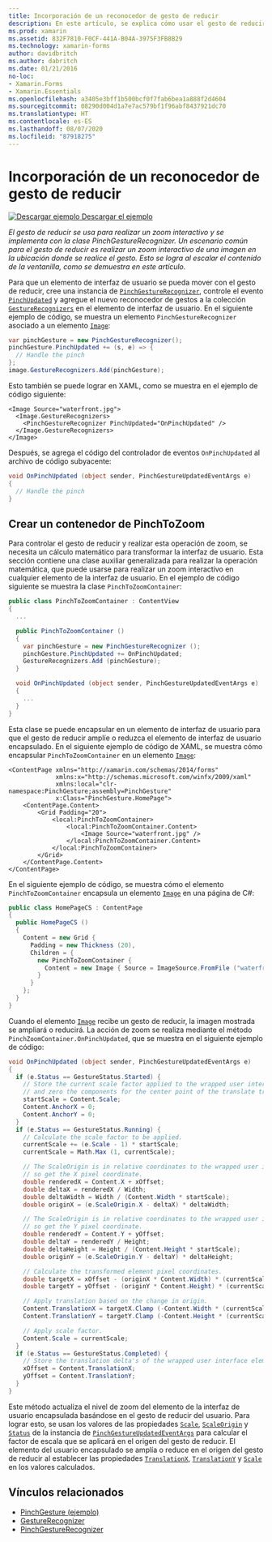 ```yaml
---
title: Incorporación de un reconocedor de gesto de reducir
description: En este artículo, se explica cómo usar el gesto de reducir para realizar un zoom interactivo de una imagen en la ubicación donde se realice el gesto.
ms.prod: xamarin
ms.assetid: 832F7810-F0CF-441A-B04A-3975F3FB8B29
ms.technology: xamarin-forms
author: davidbritch
ms.author: dabritch
ms.date: 01/21/2016
no-loc:
- Xamarin.Forms
- Xamarin.Essentials
ms.openlocfilehash: a3405e3bff1b500bcf0f7fab6bea1a888f2d4604
ms.sourcegitcommit: 08290d004d1a7e7ac579bf1f96abf8437921dc70
ms.translationtype: HT
ms.contentlocale: es-ES
ms.lasthandoff: 08/07/2020
ms.locfileid: "87918275"
---
```

# <a name="add-a-pinch-gesture-recognizer"></a>Incorporación de un reconocedor de gesto de reducir

[![Descargar ejemplo](~/media/shared/download.png) Descargar el ejemplo](https://docs.microsoft.com/samples/xamarin/xamarin-forms-samples/workingwithgestures-pinchgesture)

_El gesto de reducir se usa para realizar un zoom interactivo y se implementa con la clase PinchGestureRecognizer. Un escenario común para el gesto de reducir es realizar un zoom interactivo de una imagen en la ubicación donde se realice el gesto. Esto se logra al escalar el contenido de la ventanilla, como se demuestra en este artículo._

Para que un elemento de interfaz de usuario se pueda mover con el gesto de reducir, cree una instancia de [`PinchGestureRecognizer`](xref:Xamarin.Forms.PinchGestureRecognizer), controle el evento [`PinchUpdated`](xref:Xamarin.Forms.PinchGestureRecognizer.PinchUpdated) y agregue el nuevo reconocedor de gestos a la colección [`GestureRecognizers`](xref:Xamarin.Forms.View.GestureRecognizers) en el elemento de interfaz de usuario. En el siguiente ejemplo de código, se muestra un elemento `PinchGestureRecognizer` asociado a un elemento [`Image`](xref:Xamarin.Forms.Image):

```csharp
var pinchGesture = new PinchGestureRecognizer();
pinchGesture.PinchUpdated += (s, e) => {
  // Handle the pinch
};
image.GestureRecognizers.Add(pinchGesture);
```

Esto también se puede lograr en XAML, como se muestra en el ejemplo de código siguiente:

```xaml
<Image Source="waterfront.jpg">
  <Image.GestureRecognizers>
    <PinchGestureRecognizer PinchUpdated="OnPinchUpdated" />
  </Image.GestureRecognizers>
</Image>
```

Después, se agrega el código del controlador de eventos `OnPinchUpdated` al archivo de código subyacente:

```csharp
void OnPinchUpdated (object sender, PinchGestureUpdatedEventArgs e)
{
  // Handle the pinch
}
```

## <a name="creating-a-pinchtozoom-container"></a>Crear un contenedor de PinchToZoom

Para controlar el gesto de reducir y realizar esta operación de zoom, se necesita un cálculo matemático para transformar la interfaz de usuario. Esta sección contiene una clase auxiliar generalizada para realizar la operación matemática, que puede usarse para realizar un zoom interactivo en cualquier elemento de la interfaz de usuario. En el ejemplo de código siguiente se muestra la clase `PinchToZoomContainer`:

```csharp
public class PinchToZoomContainer : ContentView
{
  ...

  public PinchToZoomContainer ()
  {
    var pinchGesture = new PinchGestureRecognizer ();
    pinchGesture.PinchUpdated += OnPinchUpdated;
    GestureRecognizers.Add (pinchGesture);
  }

  void OnPinchUpdated (object sender, PinchGestureUpdatedEventArgs e)
  {
    ...
  }
}
```

Esta clase se puede encapsular en un elemento de interfaz de usuario para que el gesto de reducir amplíe o reduzca el elemento de interfaz de usuario encapsulado. En el siguiente ejemplo de código de XAML, se muestra cómo encapsular `PinchToZoomContainer` en un elemento [`Image`](xref:Xamarin.Forms.Image):

```xaml
<ContentPage xmlns="http://xamarin.com/schemas/2014/forms"
             xmlns:x="http://schemas.microsoft.com/winfx/2009/xaml"
             xmlns:local="clr-namespace:PinchGesture;assembly=PinchGesture"
             x:Class="PinchGesture.HomePage">
    <ContentPage.Content>
        <Grid Padding="20">
            <local:PinchToZoomContainer>
                <local:PinchToZoomContainer.Content>
                    <Image Source="waterfront.jpg" />
                </local:PinchToZoomContainer.Content>
            </local:PinchToZoomContainer>
        </Grid>
    </ContentPage.Content>
</ContentPage>
```

En el siguiente ejemplo de código, se muestra cómo el elemento `PinchToZoomContainer` encapsula un elemento [`Image`](xref:Xamarin.Forms.Image) en una página de C#:

```csharp
public class HomePageCS : ContentPage
{
  public HomePageCS ()
  {
    Content = new Grid {
      Padding = new Thickness (20),
      Children = {
        new PinchToZoomContainer {
          Content = new Image { Source = ImageSource.FromFile ("waterfront.jpg") }
        }
      }
    };
  }
}
```

Cuando el elemento [`Image`](xref:Xamarin.Forms.Image) recibe un gesto de reducir, la imagen mostrada se ampliará o reducirá. La acción de zoom se realiza mediante el método `PinchZoomContainer.OnPinchUpdated`, que se muestra en el siguiente ejemplo de código:

```csharp
void OnPinchUpdated (object sender, PinchGestureUpdatedEventArgs e)
{
  if (e.Status == GestureStatus.Started) {
    // Store the current scale factor applied to the wrapped user interface element,
    // and zero the components for the center point of the translate transform.
    startScale = Content.Scale;
    Content.AnchorX = 0;
    Content.AnchorY = 0;
  }
  if (e.Status == GestureStatus.Running) {
    // Calculate the scale factor to be applied.
    currentScale += (e.Scale - 1) * startScale;
    currentScale = Math.Max (1, currentScale);

    // The ScaleOrigin is in relative coordinates to the wrapped user interface element,
    // so get the X pixel coordinate.
    double renderedX = Content.X + xOffset;
    double deltaX = renderedX / Width;
    double deltaWidth = Width / (Content.Width * startScale);
    double originX = (e.ScaleOrigin.X - deltaX) * deltaWidth;

    // The ScaleOrigin is in relative coordinates to the wrapped user interface element,
    // so get the Y pixel coordinate.
    double renderedY = Content.Y + yOffset;
    double deltaY = renderedY / Height;
    double deltaHeight = Height / (Content.Height * startScale);
    double originY = (e.ScaleOrigin.Y - deltaY) * deltaHeight;

    // Calculate the transformed element pixel coordinates.
    double targetX = xOffset - (originX * Content.Width) * (currentScale - startScale);
    double targetY = yOffset - (originY * Content.Height) * (currentScale - startScale);

    // Apply translation based on the change in origin.
    Content.TranslationX = targetX.Clamp (-Content.Width * (currentScale - 1), 0);
    Content.TranslationY = targetY.Clamp (-Content.Height * (currentScale - 1), 0);

    // Apply scale factor.
    Content.Scale = currentScale;
  }
  if (e.Status == GestureStatus.Completed) {
    // Store the translation delta's of the wrapped user interface element.
    xOffset = Content.TranslationX;
    yOffset = Content.TranslationY;
  }
}
```

Este método actualiza el nivel de zoom del elemento de la interfaz de usuario encapsulada basándose en el gesto de reducir del usuario. Para lograr esto, se usan los valores de las propiedades [`Scale`](xref:Xamarin.Forms.PinchGestureUpdatedEventArgs.Scale), [`ScaleOrigin`](xref:Xamarin.Forms.PinchGestureUpdatedEventArgs.ScaleOrigin) y [`Status`](xref:Xamarin.Forms.PinchGestureUpdatedEventArgs.Status) de la instancia de [`PinchGestureUpdatedEventArgs`](xref:Xamarin.Forms.PinchGestureUpdatedEventArgs) para calcular el factor de escala que se aplicará en el origen del gesto de reducir. El elemento del usuario encapsulado se amplía o reduce en el origen del gesto de reducir al establecer las propiedades [`TranslationX`](xref:Xamarin.Forms.VisualElement.TranslationX), [`TranslationY`](xref:Xamarin.Forms.VisualElement.TranslationY) y [`Scale`](xref:Xamarin.Forms.VisualElement.Scale) en los valores calculados.

## <a name="related-links"></a>Vínculos relacionados

- [PinchGesture (ejemplo)](https://docs.microsoft.com/samples/xamarin/xamarin-forms-samples/workingwithgestures-pinchgesture)
- [GestureRecognizer](xref:Xamarin.Forms.GestureRecognizer)
- [PinchGestureRecognizer](xref:Xamarin.Forms.PinchGestureRecognizer)
